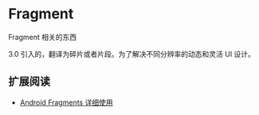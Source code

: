 # Fragment
Fragment 相关的东西

3.0 引入的，翻译为碎片或者片段。为了解决不同分辨率的动态和灵活 UI 设计。



## 扩展阅读

* [Android Fragments 详细使用](http://www.cnblogs.com/terryblog/archive/2012/02/17/2355753.html)
